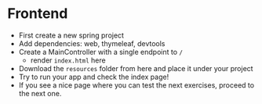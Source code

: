 # Frontend
- First create a new spring project
- Add dependencies: web, thymeleaf, devtools
- Create a MainController with a single endpoint to `/`
  - render `index.html` here
- Download the `resources` folder from here and place it under your project
- Try to run your app and check the index page!
- If you see a nice page where you can test the next exercises, proceed to the next one.
